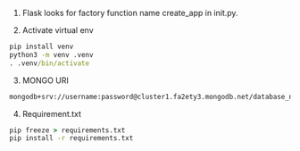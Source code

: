 1. Flask looks for factory function name create_app in init.py.

2. Activate virtual env
```cmd
pip install venv
python3 -m venv .venv
. .venv/bin/activate
```

3. MONGO URI
```cmd
mongodb+srv://username:password@cluster1.fa2ety3.mongodb.net/database_name?retryWrites=true&w=majority
```
4. Requirement.txt
```cmd
pip freeze > requirements.txt
pip install -r requirements.txt
```

